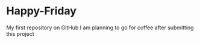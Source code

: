 # Happy-Friday
My first repository on GitHub
I am planning to go for coffee after submitting this project

